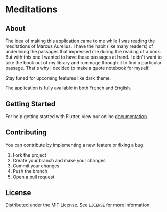 # Meditations

## About

The idea of making this application came to me while I was reading the meditations of Marcus Aurelius. I have the habit (like many readers) of underlining the passages that impressed me during the reading of a book. But with this one I wanted to have these passages at hand. I didn't want to take the book out of my library and rummage through it to find a particular passage. That's why I decided to make a quote notebook for myself.

Stay tuned for upcoming features like dark theme.

The application is fully available in both French and English.

## Getting Started

For help getting started with Flutter, view our online [documentation](https://flutter.dev/).

## Contributing

You can contribute by implementing a new feature or fixing a bug.

1. Fork the project
2. Create your branch and make your changes
3. Commit your changes
4. Push the branch
5. Open a pull request

## License

Distributed under the MIT License. See `LICENSE` for more information.
